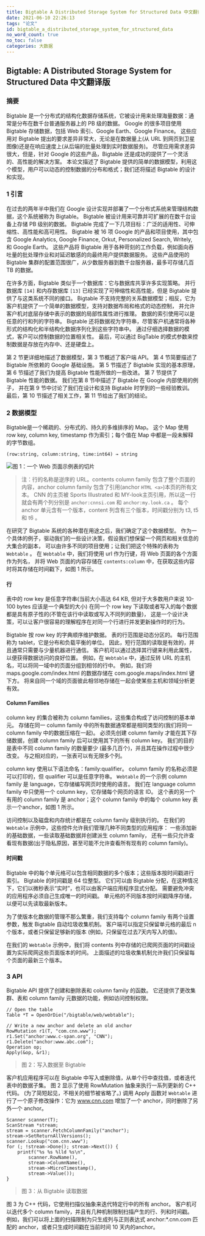```yaml
---
title: Bigtable A Distributed Storage System for Structured Data 中文翻译版
date: 2021-06-10 22:26:13
tags: "论文"
id: bigtable_a_distributed_storage_system_for_structured_data
no_word_count: true
no_toc: false
categories: 大数据
---
```


## Bigtable: A Distributed Storage System for Structured Data 中文翻译版

### 摘要

Bigtable 是一个分布式的结构化数据存储系统，它被设计用来处理海量数据：通常是分布在数千台普通服务器上的 PB 级的数据。
Google 的很多项目使用 Bigtable 存储数据，包括 Web 索引、Google Earth、Google Finance。
这些应用对 Bigtable 提出的要求差异非常大，无论是在数据量上(从 URL 到网页到卫星图像)还是在响应速度上(从后端的批量处理到实时数据服务)。
尽管应用需求差异很大，但是，针对 Google 的这些产品，Bigtable 还是成功的提供了一个灵活的、高性能的解决方案。
本论文描述了 Bigtable 提供的简单的数据模型，利用这个模型，用户可以动态的控制数据的分布和格式；我们还将描述 Bigtable 的设计和实现。

### 1 引言

在过去的两年半中我们在 Google 设计实现并部署了一个分布式系统来管理结构数据，这个系统被称为 Bigtable。
Bigtable 被设计用来可靠并可扩展的在数千台设备上存储 PB 级别的数据。
Bigtable 完成了一下几项目标：广泛的适用性、可伸缩性、高性能和高可用性。
Bigtable 被 16 项 Google 的产品和项目使用，其中包含 Google Analytics,
Google Finance, Orkut, Personalized Search, Writely, 和 Google Earth。
这些产品将 Bigtable 用于各种苛刻的工作负载，例如面向吞吐量的批处理作业和对延迟敏感的向最终用户提供数据服务。
这些产品使用的 Bigtable 集群的配置范围很广，从少数服务器到数千台服务器，最多可存储几百 TB 的数据。

在许多方面，Bigtable 类似于一个数据库：它与数据库共享许多实现策略。
并行数据库 `[14]` 和内存数据库 `[13]` 已经实现了可伸缩性和高性能，但是 Bigtable 提供了与这类系统不同的接口。
Bigtable 不支持完整的关系数据模型；相反，它为客户机提供了一个简单的数据模型，支持对数据布局和格式的动态控制，
并允许客户机对底层存储中表示的数据的局部性属性进行推理。
数据的索引使用可以是任意的行和列的字符串。
Bigtable 还将数据视为字符串，尽管客户机通常将各种形式的结构化和半结构化数据序列化到这些字符串中。
通过仔细选择数据的模式，客户可以控制数据的位置相关性。
最后，可以通过 BigTable 的模式参数来控制数据是存放在内存中、还是硬盘上。

第 2 节更详细地描述了数据模型，第 3 节概述了客户端 API。
第 4 节简要描述了 Bigtable 所依赖的 Google 基础设施。
第 5 节描述了 Bigtable 实现的基本原理，
第 6 节描述了我们为提高 Bigtable 性能所做的一些改进。
第 7 节提供了 Bigtable 性能的数据。
我们在第 8 节中描述了 Bigtable 在 Google 内部使用的例子，
并在第 9 节中讨论了我们在设计和支持 Bigtable 时学到的一些经验教训。
最后，第 10 节描述了相关工作，第 11 节给出了我们的结论。

### 2 数据模型

Bigtable是一个稀疏的、分布式的、持久的多维排序的 Map。
这个 Map 使用 row key, column key, timestamp 作为索引；每个值在 Map 中都是一段未解释的字节数组。

```text
(row:string, column:string, time:int64) → string
```

![图 1：一个 Web 页面示例表的切片](https://i.loli.net/2021/06/11/Mm7GQIqlyT4sCtn.png)

> 注：行的名称是逆序的 URL。contents column family 包含了整个页面的内容，anchor column family 包含了引用(anchor `HTML <a>`)本页的所有文本。
> CNN 的主页被 Sports Illustrated 和 MY-look主页引用，所以这一行就会有两个列分别是
> `anchor:cnnsi.com` 和 `anchor:my.look.ca` 。
> 每个 anchor 单元含有一个版本，content 列含有三个版本，时间戳分别为 t3, t5 和 t6 。

在研究了 Bigtable 系统的各种潜在用途之后，我们确定了这个数据模型。
作为一个具体的例子，驱动我们的一些设计决策，假设我们想保留一个网页和相关信息的大集合的副本，
可以由许多不同的项目使用；让我们把这个特殊的表称为 `Webtable` 。
在 `Webtable` 中，我们将使用 url 作为行键，将 Web 页面的各个方面作为列名，
并将 Web 页面的内容存储在 `contents:column` 中，在获取这些内容时将其存储在时间戳下，如图 1 所示。

#### 行

表中的 row key 是任意字符串(当前大小高达 64 KB, 但对于大多数用户来说 10-100 bytes 应该是一个典型的大小)
在同一个 row key 下读取或者写入的每个数据都是具有原子性的(不管在该行中读取或写入不同列的数量)，
这是一个设计决策，可以让客户很容易的理解程序在对同一个行进行并发更新操作时的行为。

Bigtable 按 row key 的字典顺序维护数据。
表的行范围是动态分区的。
每行范围称为 tablet，它是分布和负载平衡的单位。
因此，短行范围的读取是有效的，并且通常只需要与少量机器进行通信。
客户机可以通过选择其行键来利用此属性，以便获得数据访问的良好位置。
例如，在 `Webtable` 中，通过反转 URL 的主机名，可以将同一域中的页面分组到相邻的行中。
例如，我们将 maps.google.com/index.html 的数据存储在 com.google.maps/index.html 键下方。
将来自同一个域的页面彼此相邻地存储在一起会使某些主机和领域分析更有效。

#### Column Families

column key 的集合被称为 column families，这些集合构成了访问控制的基本单元。
存储在同一 column family 中的所有数据通常都是相同类型的(我们将同一 column family 中的数据压缩在一起)。
必须先创建 column family 才能在其下存储数据，创建 column family 后可以使用其下的所有 column key。
我们的目的是表中不同 column family 的数量要少 (最多几百个)，并且其在操作过程中很少改变。
与之相对应的，一张表可以有无限多个列。

column key 使用以下语法命名：family:qualifier。
column family 的名称必须是可以打印的，但 qualifier 可以是任意字符串。
`Webtable` 的一个示例 column family 是 language，它存储编写网页时使用的语言。
我们在 language column family 中只使用一个 column key，它存储每个网页的语言 ID。
这个表的另一个有用的 column family 是 anchor；这个 column family 中的每个 column key 表示一个anchor，如图 1 所示。

访问控制以及磁盘和内存统计都是在 column family 级别执行的。
在我们的 `Webtable` 示例中，这些控件允许我们管理几种不同类型的应用程序：
一些添加新的基础数据，一些读取基础数据并创建派生 column family，
还有一些只允许查看现有数据(出于隐私原因，甚至可能不允许查看所有现有的 column family)。

#### 时间戳

Bigtable 中的每个单元格可以包含相同数据的多个版本；这些版本按时间戳进行索引。
Bigtable 的时间戳是 64 位整型。
它们可以由 Bigtable 分配，在这种情况下，它们以微秒表示“实时”，也可以由客户端应用程序显式分配。
需要避免冲突的应用程序必须自己生成唯一的时间戳。
单元格的不同版本按时间戳降序存储，以便可以先读取最新版本。

为了使版本化数据的管理不那么繁重，我们支持每个 column family 有两个设置参数，触发 Bigtable 自动垃圾收集机制。
客户端可以指定只保留单元格的最后 n 个版本，或者只保留足够新的版本 (例如，只保留在过去7天内写入的值)。

在我们的 `Webtable` 示例中，我们将 contents 列中存储的已爬网页面的时间戳设置为实际爬网这些页面版本的时间。
上面描述的垃圾收集机制允许我们只保留每个页面的最新三个版本。

### 3 API

Bigtable API 提供了创建和删除表和 column family 的函数。
它还提供了更改集群、表和 column family 元数据的功能，例如访问控制权限。

```text
// Open the table
Table *T = OpenOrDie("/bigtable/web/webtable");

// Write a new anchor and delete an old anchor
RowMutation r1(T, "com.cnn.www");
r1.Set("anchor:www.c-span.org", "CNN");
r1.Delete("anchor:www.abc.com");
Operation op;
Apply(&op, &r1);
```

> 图 2：写入数据至 Bigtable

客户机应用程序可以在 Bigtable 中写入或删除值，从单个行中查找值，或者迭代表中的数据子集。
图 2 显示了使用 RowMutation 抽象来执行一系列更新的 C++ 代码。
(为了简短起见，不相关的细节被省略了。)
调用 Apply 函数对 `Webtable` 进行了一个原子修改操作：它为 www.cnn.com 增加了一个 anchor，同时删除了另外一个 anchor。

```text
Scanner scanner(T);
ScanStream *stream;
stream = scanner.FetchColumnFamily("anchor");
stream->SetReturnAllVersions();
scanner.Lookup("com.cnn.www");
for (; !stream->Done(); stream->Next()) {
    printf("%s %s %lld %s\n",
        scanner.RowName(),
        stream->ColumnName(),
        stream->MicroTimestamp(),
        stream->Value());
}
```

> 图 3：从 Bigtable 读取数据

图 3 为 C++ 代码，它使用扫描仪抽象来迭代特定行中的所有 anchor。
客户机可以迭代多个 column family，并且有几种机制限制扫描产生的行、列和时间戳。
例如，我们可以将上面的扫描限制为只生成列与正则表达式 anchor:*.cnn.com 匹配的 anchor，或者只生成时间戳在当前时间 10 天内的anchor。